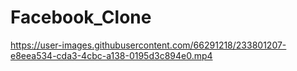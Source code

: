 # Facebook_Clone

https://user-images.githubusercontent.com/66291218/233801207-e8eea534-cda3-4cbc-a138-0195d3c894e0.mp4

